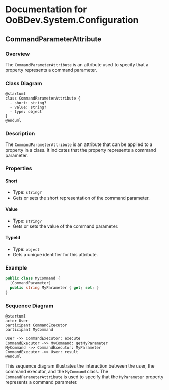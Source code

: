 # Documentation for OoBDev.System.Configuration

## CommandParameterAttribute

### Overview

The `CommandParameterAttribute` is an attribute used to specify that a property represents a command parameter.

### Class Diagram
```plantuml
@startuml
class CommandParameterAttribute {
  - short: string?
  - value: string?
  - type: object
}
@enduml
```
### Description

The `CommandParameterAttribute` is an attribute that can be applied to a property in a class. It indicates that the property represents a command parameter.

### Properties

#### Short

* Type: `string?`
* Gets or sets the short representation of the command parameter.

#### Value

* Type: `string?`
* Gets or sets the value of the command parameter.

#### TypeId

* Type: `object`
* Gets a unique identifier for this attribute.

### Example
```csharp
public class MyCommand {
  [CommandParameter]
  public string MyParameter { get; set; }
}
```
### Sequence Diagram
```plantuml
@startuml
actor User
participant CommandExecutor
participant MyCommand

User ->> CommandExecutor: execute
CommandExecutor ->> MyCommand: getMyParameter
MyCommand ->> CommandExecutor: MyParameter
CommandExecutor ->> User: result
@enduml
```
This sequence diagram illustrates the interaction between the user, the command executor, and the `MyCommand` class. The `CommandParameterAttribute` is used to specify that the `MyParameter` property represents a command parameter.